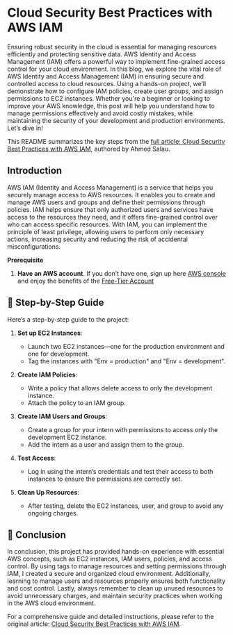 # Cloud Security Best Practices with AWS IAM
Ensuring robust security in the cloud is essential for managing resources efficiently and protecting sensitive data. AWS Identity and Access Management (IAM) offers a powerful way to implement fine-grained access control for your cloud environment. In this blog, we explore the vital role of AWS Identity and Access Management (IAM) in ensuring secure and controlled access to cloud resources. Using a hands-on project, we’ll demonstrate how to configure IAM policies, create user groups, and assign permissions to EC2 instances. Whether you're a beginner or looking to improve your AWS knowledge, this post will help you understand how to manage permissions effectively and avoid costly mistakes, while maintaining the security of your development and production environments. Let’s dive in!

This README summarizes the key steps from the [full article: Cloud Security Best Practices with AWS IAM](https://medon.hashnode.dev/cloud-security-best-practices-with-aws-iam), authored by Ahmed Salau.

## Introduction
AWS IAM (Identity and Access Management) is a service that helps you securely manage access to AWS resources. It enables you to create and manage AWS users and groups and define their permissions through policies. IAM helps ensure that only authorized users and services have access to the resources they need, and it offers fine-grained control over who can access specific resources. With IAM, you can implement the principle of least privilege, allowing users to perform only necessary actions, increasing security and reducing the risk of accidental misconfigurations.

**Prerequisite**

1. **Have an AWS account**. If you don’t have one, sign up here [AWS console](https://aws.amazon.com/free/) and enjoy the benefits of the [Free-Tier Account](https://aws.amazon.com/free/)

## 📝 Step-by-Step Guide
Here’s a step-by-step guide to the project:

1. **Set up EC2 Instances**:
   - Launch two EC2 instances—one for the production environment and one for development.
   - Tag the instances with "Env = production" and "Env = development".

2. **Create IAM Policies**:
   - Write a policy that allows delete access to only the development instance.
   - Attach the policy to an IAM group.

3. **Create IAM Users and Groups**:
   - Create a group for your intern with permissions to access only the development EC2 instance.
   - Add the intern as a user and assign them to the group.

4. **Test Access**:
   - Log in using the intern’s credentials and test their access to both instances to ensure the permissions are correctly set.

5. **Clean Up Resources**:
   - After testing, delete the EC2 instances, user, and group to avoid any ongoing charges.


## 🎉 Conclusion 
In conclusion, this project has provided hands-on experience with essential AWS concepts, such as EC2 instances, IAM users, policies, and access control. By using tags to manage resources and setting permissions through IAM, I created a secure and organized cloud environment. Additionally, learning to manage users and resources properly ensures both functionality and cost control. Lastly, always remember to clean up unused resources to avoid unnecessary charges, and maintain security practices when working in the AWS cloud environment.

For a comprehensive guide and detailed instructions, please refer to the original article: [Cloud Security Best Practices with AWS IAM](https://medon.hashnode.dev/cloud-security-best-practices-with-aws-iam).
